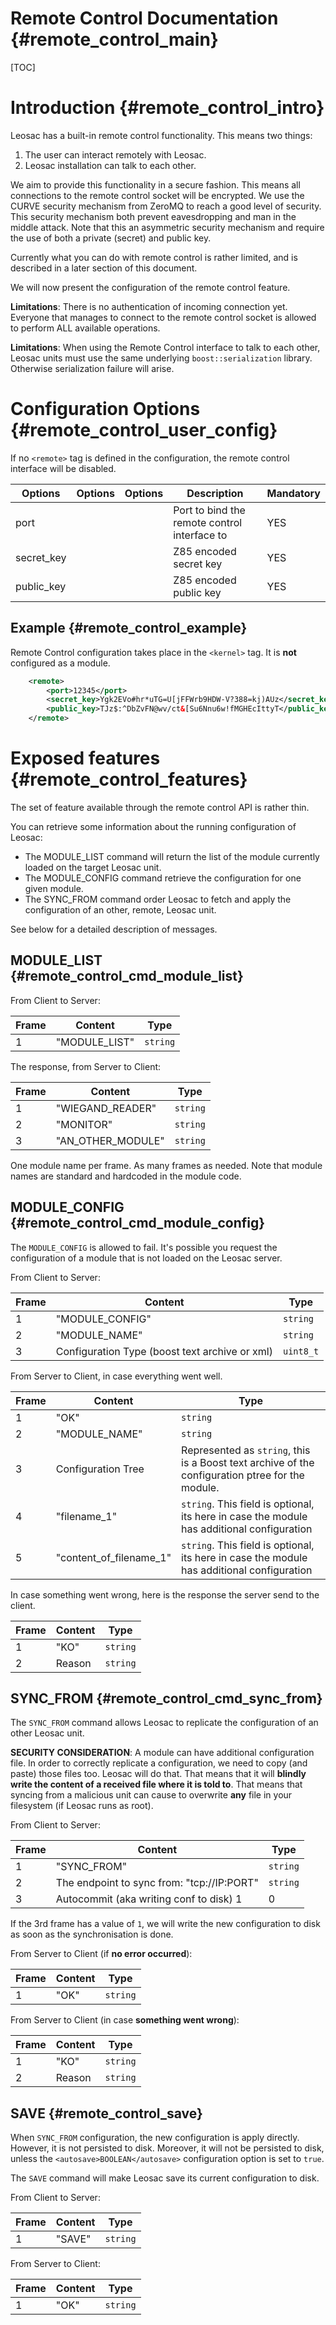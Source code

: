 Remote Control Documentation {#remote_control_main}
====================================================

[TOC]

Introduction {#remote_control_intro}
====================================

Leosac has a built-in remote control functionality. This means two things:
 1. The user can interact remotely with Leosac.
 2. Leosac installation can talk to each other.

We aim to provide this functionality in a secure fashion. This means all connections to the
remote control socket will be encrypted. We use the CURVE security mechanism from ZeroMQ to
reach a good level of security. This security mechanism both prevent eavesdropping and man in the 
middle attack. 
Note that this an asymmetric security mechanism and require the use of both a private (secret) and public key.

Currently what you can do with remote control is rather limited, and is described in a later
section of this document.
  
We will now present the configuration of the remote control feature.

**Limitations**: There is no authentication of incoming connection yet. Everyone that manages to connect
 to the remote control socket is allowed to perform ALL available operations.

**Limitations**: When using the Remote Control interface to talk to each other, Leosac units
 must use the same underlying `boost::serialization` library. Otherwise serialization failure
 will arise.

Configuration Options {#remote_control_user_config}
===================================================

If no `<remote>` tag is defined in the configuration, the remote control interface
will be disabled.


Options       | Options  | Options | Description                                      | Mandatory
--------------|----------|---------|--------------------------------------------------|-----------
port          |          |         | Port to bind the remote control interface to     | YES
secret_key    |          |         | Z85 encoded secret key                           | YES
public_key    |          |         | Z85 encoded public key                           | YES


Example {#remote_control_example}
---------------------------------

Remote Control configuration takes place in the `<kernel>` tag. It is **not** configured
as a module.

~~~~~~~~~~~~~~~~~~~~~~~~~~~~~~~~~~~~~~~~~~~~~~~~~~~.xml
    <remote>
        <port>12345</port>
        <secret_key>Ygk2EVo#hr*uTG=U[jFFWrb9HDW-V?388=kj)AUz</secret_key>
        <public_key>TJz$:^DbZvFN@wv/ct&[Su6Nnu6w!fMGHEcIttyT</public_key>
    </remote>
~~~~~~~~~~~~~~~~~~~~~~~~~~~~~~~~~~~~~~~~~~~~~~~~~~~

Exposed features {#remote_control_features}
===========================================

The set of feature available through the remote control API is rather thin.

You can retrieve some information about the running configuration of Leosac:
+ The MODULE_LIST command will return the list of the module currently loaded on the target Leosac unit.
+ The MODULE_CONFIG command retrieve the configuration for one given module. 
+ The SYNC_FROM command order Leosac to fetch and apply the configuration of an other, remote, Leosac unit.

See below for a detailed description of messages.

MODULE_LIST {#remote_control_cmd_module_list}
---------------------------------------------

From Client to Server:

Frame    | Content                                       | Type
---------|-----------------------------------------------|-------------------------------------------------------------
1        | "MODULE_LIST"                                 | `string`

The response, from Server to Client:

Frame    | Content                                       | Type
---------|-----------------------------------------------|-------------------------------------------------------------
1        | "WIEGAND_READER"                              | `string`
2        | "MONITOR"                                     | `string`
3        | "AN_OTHER_MODULE"                             | `string`

One module name per frame. As many frames as needed. Note that module names are standard and hardcoded in the
module code.

MODULE_CONFIG {#remote_control_cmd_module_config}
--------------------------------------------------

The `MODULE_CONFIG` is allowed to fail. It's possible you request the configuration of a module
that is not loaded on the Leosac server.

From Client to Server:

Frame    | Content                                        | Type
---------|------------------------------------------------|-------------------------------------------------------------
1        | "MODULE_CONFIG"                                | `string`
2        | "MODULE_NAME"                                  | `string`
3        | Configuration Type (boost text archive or xml) | `uint8_t`

From Server to Client, in case everything went well.

Frame    | Content                               | Type
---------|---------------------------------------|-------------------------------------------------------------
1        | "OK"                                  | `string`
2        | "MODULE_NAME"                         | `string`
3        | Configuration Tree                    | Represented as `string`, this is a Boost text archive of the configuration ptree for the module.
4        | "filename_1"                          | `string`. This field is optional, its here in case the module has additional configuration
5        | "content_of_filename_1"               | `string`. This field is optional, its here in case the module has additional configuration

In case something went wrong, here is the response the server send to the client.

Frame    | Content                               | Type
---------|---------------------------------------|-------------------------------------------------------------
1        | "KO"                                  | `string`
2        | Reason                                | `string`


SYNC_FROM {#remote_control_cmd_sync_from}
-----------------------------------------

The `SYNC_FROM` command allows Leosac to replicate the configuration of an other Leosac unit.

**SECURITY CONSIDERATION**: A module can have additional configuration file. In order to correctly replicate
a configuration, we need to copy (and paste) those files too. Leosac will do that. That means that it will
**blindly write the content of a received file where it is told to**. That means that syncing from a 
malicious unit can cause to overwrite **any** file in your filesystem (if Leosac runs as root).

From Client to Server:

Frame    | Content                                      | Type
---------|----------------------------------------------|---------------------------------
1        | "SYNC_FROM"                                  | `string`
2        | The endpoint to sync from: "tcp://IP:PORT"   | `string`
3        | Autocommit (aka writing conf to disk) 1 | 0  | `uint8_t`

If the 3rd frame has a value of `1`, we will write the new configuration to disk as soon as the
synchronisation is done.


From Server to Client (if **no error occurred**):

Frame    | Content                  | Type
---------|--------------------------|------------
1        | "OK"                     | `string`

From Server to Client (in case **something went wrong**):

Frame    | Content                               | Type
---------|---------------------------------------|--------------------------
1        | "KO"                                  | `string`
2        | Reason                                | `string`

SAVE {#remote_control_save}
---------------------------

When `SYNC_FROM` configuration, the new configuration is apply directly. However,
it is not persisted to disk. Moreover, it will not be persisted to disk, unless
the `<autosave>BOOLEAN</autosave>` configuration option is set to `true`.

The `SAVE` command will make Leosac save its current configuration to disk.

From Client to Server:

Frame    | Content                                 | Type
---------|-----------------------------------------|-------------------
1        | "SAVE"                                  | `string`


From Server to Client:

Frame    | Content                         | Type
---------|---------------------------------|------------
1        | "OK"                            | `string`
